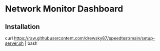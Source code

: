# Network Monitor Dashboard

## Installation
curl https://raw.githubusercontent.com/drewsky87/speedtest/main/setup-server.sh | bash
